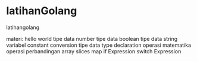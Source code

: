 # latihanGolang
latihangolang


materi:
hello world
tipe data number
tipe data boolean
tipe data string
variabel
constant
conversion tipe data
type declaration
operasi matematika
operasi perbandingan
array
slices
map
if Expression
switch Expression
